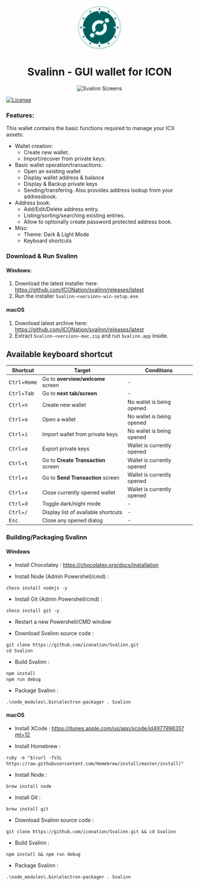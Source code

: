 <p align="center">
  <img 
    src="build/icon.png" 
    width="120px"
    alt="ICONation logo">
</p>

<h1 align="center">Svalinn - GUI wallet for ICON</h1>

<p align="center">
  <img 
    src="https://i.imgur.com/l5fpalj.png"
    width="500px"
    alt="Svalinn Screens">
</p>

 [![License](https://img.shields.io/badge/License-Apache%202.0-blue.svg)](https://opensource.org/licenses/Apache-2.0)

### Features:

This wallet contains the basic functions required to manage your ICX assets:

* Wallet creation:
  * Create new wallet.
  * Import/recover from private keys.
* Basic wallet operation/transactions:
  * Open an existing wallet
  * Display wallet address & balance
  * Display & Backup private keys
  * Sending/transfering. Also provides address lookup from your addressbook.
* Address book:
  * Add/Edit/Delete address entry.
  * Listing/sorting/searching existing entries.
  * Allow to optionally create password protected address book.
* Misc:
  * Theme: Dark & Light Mode
  * Keyboard shortcuts

### Download &amp; Run Svalinn

#### Windows:
1. Download the latest installer here: https://github.com/ICONation/svalinn/releases/latest
2. Run the installer `Svalinn-<version>-win-setup.exe`.

#### macOS
1. Download latest archive here: https://github.com/ICONation/svalinn/releases/latest
2. Extract `Svalinn-<version>-mac.zip` and run `Svalinn.app` inside.

## Available keyboard shortcut

| Shortcut                                       | Target                               | Conditions |
| ---------                                      | -------                              | ---------- |
| <kbd>Ctrl</kbd>+<kbd>Home</kbd>                | Go to **overview/welcome** screen    | - |
| <kbd>Ctrl</kbd>+<kbd>Tab</kbd>                 | Go to **next tab/screen**            | - |
| <kbd>Ctrl</kbd>+<kbd>n</kbd>                   | Create new wallet                    | No wallet is being opened |
| <kbd>Ctrl</kbd>+<kbd>o</kbd>                   | Open a wallet                        | No wallet is being opened |
| <kbd>Ctrl</kbd>+<kbd>i</kbd>                   | Import wallet from private keys      | No wallet is being opened |
| <kbd>Ctrl</kbd>+<kbd>e</kbd>                   | Export private keys                  | Wallet is currently opened |
| <kbd>Ctrl</kbd>+<kbd>t</kbd>                   | Go to **Create Transaction** screen  | Wallet is currently opened |
| <kbd>Ctrl</kbd>+<kbd>s</kbd>                   | Go to **Send Transaction** screen    | Wallet is currently opened |
| <kbd>Ctrl</kbd>+<kbd>x</kbd>                   | Close currently opened wallet        | Wallet is currently opened |
| <kbd>Ctrl</kbd>+<kbd>d</kbd>                   | Toggle dark/night mode               | - |
| <kbd>Ctrl</kbd>+<kbd>/</kbd>                   | Display list of available shortcuts  | - |
| <kbd>Esc</kbd>                                 | Close any opened dialog              | - |

### Building/Packaging Svalinn


#### Windows

- Install Chocolatey : https://chocolatey.org/docs/installation

- Install Node (Admin Powershell/cmd) :

```console
choco install nodejs -y
```

- Install Git (Admin Powershell/cmd) :

```console
choco install git -y
```

- Restart a new Powershell/CMD window

- Download Svalinn source code :

```console
git clone https://github.com/iconation/Svalinn.git
cd Svalinn
```

- Build Svalinn :

```console
npm install
npm run debug
```

- Package Svalinn :

```console
.\node_modules\.bin\electron-packager . Svalinn
```

#### macOS

- Install XCode : 
https://itunes.apple.com/us/app/xcode/id497799835?mt=12

- Install Homebrew : 

```console
ruby -e "$(curl -fsSL https://raw.githubusercontent.com/Homebrew/install/master/install)"
```

- Install Node :

```console
brew install node
```

- Install Git :

```console
brew install git
```

- Download Svalinn source code :

```console
git clone https://github.com/iconation/Svalinn.git && cd Svalinn
```

- Build Svalinn :

```console
npm install && npm run debug
```

- Package Svalinn :

```console
.\node_modules\.bin\electron-packager . Svalinn
```

